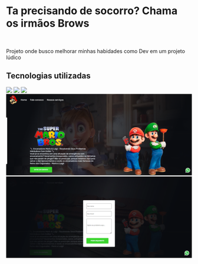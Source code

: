<h1> Ta precisando de socorro? Chama os irmãos Brows </h1>
<br>
<p>Projeto onde busco melhorar minhas habidades como Dev em um projeto lúdico</p>
<h2>Tecnologias utilizadas </h2>
<img src="https://img.shields.io/badge/HTML-239120?style=for-the-badge&logo=html5&logoColor=white">
<img src="https://img.shields.io/badge/CSS-239120?&style=for-the-badge&logo=css3&logoColor=white">
<img src="https://img.shields.io/badge/JavaScript-F7DF1E?style=for-the-badge&logo=javascript&logoColor=black" >
 <img src="https://raw.githubusercontent.com/Kaio-gabrieel/MarioBrows/bfe59beb2864eacaa4d28f497cdf00af702dbb6a/Assets/Captura%20de%20tela%202024-10-31%20075651.png">
 <img src="https://raw.githubusercontent.com/Kaio-gabrieel/MarioBrows/bfe59beb2864eacaa4d28f497cdf00af702dbb6a/Assets/Captura%20de%20tela%202024-10-31%20075719.png">
